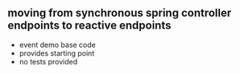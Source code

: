 ## moving from synchronous spring controller endpoints to reactive endpoints
- event demo base code
- provides starting point
- no tests provided
